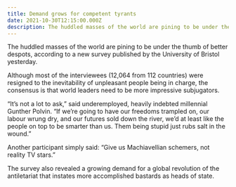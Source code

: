 ```yaml
---
title: Demand grows for competent tyrants
date: 2021-10-30T12:15:00.000Z
description: The huddled masses of the world are pining to be under the thumb of better despots, according to a new survey published by the University of Bristol yesterday.
---
```


The huddled masses of the world are pining to be under the thumb of better despots, according to a new survey published by the University of Bristol yesterday.

Although most of the interviewees (12,064 from 112 countries) were resigned to the inevitability of unpleasant people being in charge, the consensus is that world leaders need to be more impressive subjugators.

“It’s not a lot to ask,” said underemployed, heavily indebted millennial Gunther Polvin. “If we’re going to have our freedoms trampled on, our labour wrung dry, and our futures sold down the river, we’d at least like the people on top to be smarter than us. Them being stupid just rubs salt in the wound.”

Another participant simply said: “Give us Machiavellian schemers, not reality TV stars.”

The survey also revealed a growing demand for a global revolution of the antiletariat that instates more accomplished bastards as heads of state.
